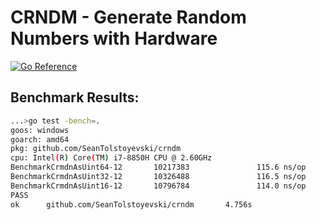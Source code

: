 # CRNDM - Generate Random Numbers with Hardware

[![Go Reference](https://pkg.go.dev/badge/github.com/SeanTolstoyevski/crndm@latest.svg)](https://pkg.go.dev/github.com/SeanTolstoyevski/crndm@latest)

## Benchmark Results:
```bash
...>go test -bench=.
goos: windows
goarch: amd64
pkg: github.com/SeanTolstoyevski/crndm
cpu: Intel(R) Core(TM) i7-8850H CPU @ 2.60GHz
BenchmarkCrmdnAsUint64-12       10217383               115.6 ns/op
BenchmarkCrmdnAsUint32-12       10326488               116.5 ns/op
BenchmarkCrmdnAsUint16-12       10796784               114.0 ns/op
PASS
ok      github.com/SeanTolstoyevski/crndm       4.756s
```
